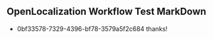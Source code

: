 ## OpenLocalization Workflow Test MarkDown
* 0bf33578-7329-4396-bf78-3579a5f2c684 thanks!

<!--HONumber=Aug16_HO3-->


